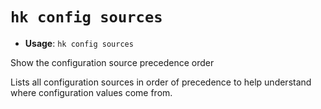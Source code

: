 # `hk config sources`

- **Usage**: `hk config sources`

Show the configuration source precedence order

Lists all configuration sources in order of precedence to help understand where configuration values come from.
